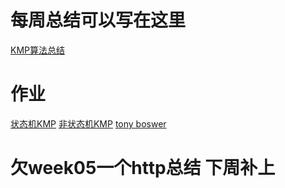 # 每周总结可以写在这里

[KMP算法总结](./KMP算法.md)

# 作业

[状态机KMP](./s-kmp.ts)
[非状态机KMP](./kmp.ts)
[tony boswer](parser.js)

# 欠week05一个http总结 下周补上